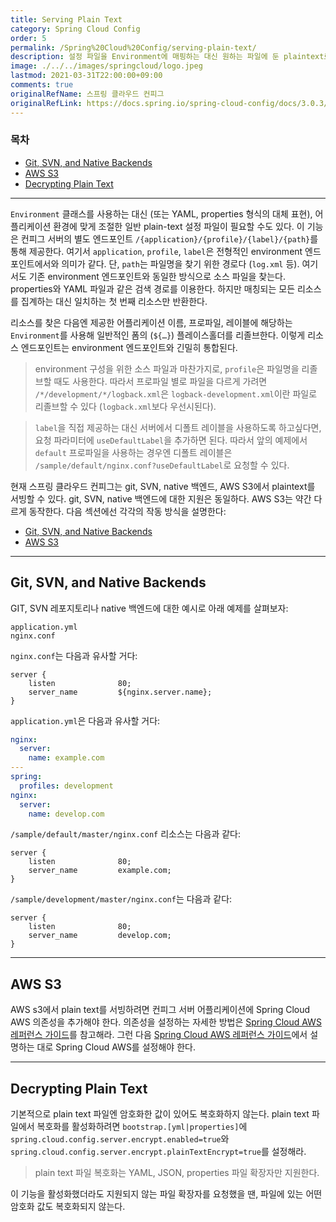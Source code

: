 ```yaml
---
title: Serving Plain Text
category: Spring Cloud Config
order: 5
permalink: /Spring%20Cloud%20Config/serving-plain-text/
description: 설정 파일을 Environment에 매핑하는 대신 원하는 파일에 둔 plaintext로 서빙하는 방법
image: ./../../images/springcloud/logo.jpeg
lastmod: 2021-03-31T22:00:00+09:00
comments: true
originalRefName: 스프링 클라우드 컨피그
originalRefLink: https://docs.spring.io/spring-cloud-config/docs/3.0.3/reference/html/#_serving_plain_text
---
```


### 목차

- [Git, SVN, and Native Backends](#git-svn-and-native-backends)
- [AWS S3](#aws-s3)
- [Decrypting Plain Text](#decrypting-plain-text)

---

`Environment` 클래스를 사용하는 대신 (또는 YAML, properties 형식의 대체 표현), 어플리케이션 환경에 맞게 조절한 일반 plain-text 설정 파일이 필요할 수도 있다. 이 기능은 컨피그 서버의 별도 엔드포인트 `/{application}/{profile}/{label}/{path}`를 통해 제공한다. 여기서 `application`, `profile`, `label`은 전형적인 environment 엔드포인트에서와 의미가 같다. 단, `path`는 파일명을 찾기 위한 경로다 (`log.xml` 등). 여기서도 기존 environment 엔드포인트와 동일한 방식으로 소스 파일을 찾는다. properties와 YAML 파일과 같은 검색 경로를 이용한다. 하지만 매칭되는 모든 리소스를 집계하는 대신 일치하는 첫 번째 리소스만 반환한다.

리소스를 찾은 다음엔 제공한 어플리케이션 이름, 프로파일, 레이블에 해당하는 `Environment`를 사용해 일반적인 폼의 (`${…}`) 플레이스홀더를 리졸브한다. 이렇게 리소스 엔드포인트는 environment 엔드포인트와 긴밀히 통합된다.

> environment 구성을 위한 소스 파일과 마찬가지로, `profile`은 파일명을 리졸브할 때도 사용한다. 따라서 프로파일 별로 파일을 다르게 가려면 `/*/development/*/logback.xml`은 `logback-development.xml`이란 파일로 리졸브할 수 있다 (`logback.xml`보다 우선시된다).

> `label`을 직접 제공하는 대신 서버에서 디폴트 레이블을 사용하도록 하고싶다면, 요청 파라미터에 `useDefaultLabel`을 추가하면 된다. 따라서 앞의 예제에서 `default` 프로파일을 사용하는 경우엔 디폴트 레이블은 `/sample/default/nginx.conf?useDefaultLabel`로 요청할 수 있다.

현재 스프링 클라우드 컨피그는 git, SVN, native 백엔드, AWS S3에서 plaintext를 서빙할 수 있다. git, SVN, native 백엔드에 대한 지원은 동일하다. AWS S3는 약간 다르게 동작한다. 다음 섹션에선 각각의 작동 방식을 설명한다:

- [Git, SVN, and Native Backends](#git-svn-and-native-backends)
- [AWS S3](#aws-s3)

---

## Git, SVN, and Native Backends

GIT, SVN 레포지토리나 native 백엔드에 대한 예시로 아래 예제를 살펴보자:

```
application.yml
nginx.conf
```

`nginx.conf`는 다음과 유사할 거다:

```nginx
server {
    listen              80;
    server_name         ${nginx.server.name};
}
```

`application.yml`은 다음과 유사할 거다:

```yaml
nginx:
  server:
    name: example.com
---
spring:
  profiles: development
nginx:
  server:
    name: develop.com
```

`/sample/default/master/nginx.conf` 리소스는 다음과 같다:

```nginx
server {
    listen              80;
    server_name         example.com;
}
```

`/sample/development/master/nginx.conf`는 다음과 같다:

```nginx
server {
    listen              80;
    server_name         develop.com;
}
```

---

## AWS S3

AWS s3에서 plain text를 서빙하려면 컨피그 서버 어플리케이션에 Spring Cloud AWS 의존성을 추가해야 한다. 의존성을 설정하는 자세한 방법은 [Spring Cloud AWS 레퍼런스 가이드](https://cloud.spring.io/spring-cloud-static/spring-cloud-aws/2.1.3.RELEASE/single/spring-cloud-aws.html#_spring_cloud_aws_maven_dependency_management)를 참고해라. 그런 다음 [Spring Cloud AWS 레퍼런스 가이드](https://cloud.spring.io/spring-cloud-static/spring-cloud-aws/2.1.3.RELEASE/single/spring-cloud-aws.html#_configuring_credentials)에서 설명하는 대로 Spring Cloud AWS를 설정해야 한다.

---

## Decrypting Plain Text

기본적으로 plain text 파일엔 암호화한 값이 있어도 복호화하지 않는다. plain text 파일에서 복호화를 활성화하려면 `bootstrap.[yml|properties]`에 `spring.cloud.config.server.encrypt.enabled=true`와 `spring.cloud.config.server.encrypt.plainTextEncrypt=true`를 설정해라.

> plain text 파일 복호화는 YAML, JSON, properties 파일 확장자만 지원한다.

이 기능을 활성화했더라도 지원되지 않는 파일 확장자를 요청했을 땐, 파일에 있는 어떤 암호화 값도 복호화되지 않는다.